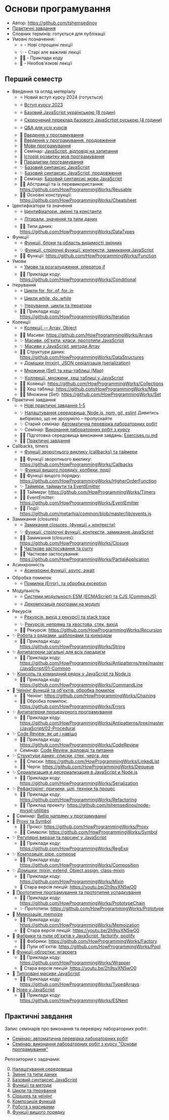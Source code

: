 # Основи програмування

- Автор: https://github.com/tshemsedinov
- [Практичні завдання](https://github.com/HowProgrammingWorks/Index/blob/master/Courses/Fundamentals-2024.md#практичні-завдання)
- Словник термінів: готується для публікації
- Умовні позначення:
  - ⭐ - Нові спрощені лекції
  - ✨ - Старі але важливі лекції
  - 🧑‍💻 - Приклади коду
  - 🧩 - Необов'язкові лекції

## Перший семестр

- Введення та огляд метеріалу
  - ⭐ Новий вступ курсу 2024 (готується)
  - ⭐ [Вступ курсу 2023](https://youtu.be/1lU7G46S4FA)
  - ⭐ [Базовий JavaScript українською (8 годин)](https://youtu.be/FlXsGI7rzWE)
  - ⭐ [Скорочений переклад базового JavaScrtipt руською (4 години)](https://youtu.be/HetL0ETbN6Y)
  - ⭐ [Q&A для усіх курсів](https://youtu.be/Wm7wclbv1Ik)
  - 🧩 [Введення у програмування](https://youtu.be/5Gt61EX6HZ4)
  - 🧩 [Введення у програмування, продовження](https://youtu.be/PzlLXQ3RaDs)
  - 🧩 [Мови програмування](https://youtu.be/enHA1CRkJe0)
  - 🧩 Семінар: [JavaScript, відповіді на запитання](https://youtu.be/wqkQ6eslyzY)
  - 🧩 [Історія розвитку мов програмування](https://youtu.be/qqz0VSaNxuw)
  - 🧩 [Парадигми програмування](https://youtu.be/Yk1sxLVHfjs)
  - ✨ [Базовий синтаксис JavaScript](https://youtu.be/xJn3k1f4BiM)
  - ✨ [Базовий синтаксис JavaScript, продовження](https://youtu.be/qa-XleqA0JU)
  - 🧩 Семінар: [Базовий синтаксис мови JavaScript](https://youtu.be/PGqjTXQe_qw)
  - 🧑‍💻 Абстракції та їх перевикористання: https://github.com/HowProgrammingWorks/Reusable
  - 🧑‍💻 Основні конструкції: https://github.com/HowProgrammingWorks/Cheatsheet
- Ідентифікатори та значення
  - ⭐ [Ідентифікатори, змінні та константи](https://youtu.be/Ljj8HyUIPUA)
  - ⭐ [Літарали, значення та типи даних](https://youtu.be/yf58Lmr_J90)
  - 🧑‍💻 Типи даних: https://github.com/HowProgrammingWorks/DataTypes
- Функції
  - ⭐ [Функції, блоки та область видимості змінних](https://youtu.be/h5IvZh5QHEM)
  - ✨ [Функції, стрілочні функції, контексти, замикання JavaScript](https://youtu.be/pn5myCmpV2U)
  - 🧑‍💻 Функції: https://github.com/HowProgrammingWorks/Function
- Умови
  - ⭐ [Умови та розгалудження, оператор if](https://youtu.be/dhurClkDGrc)
  - 🧑‍💻 Приклади коду: https://github.com/HowProgrammingWorks/Conditional
- Ітерування
  - ⭐ [Цикли for, for..of, for..in](https://youtu.be/Ph-luU2sbdg)
  - ⭐ [Цикли while, do..while](https://youtu.be/3ZC4O5dM5pY)
  - ✨ [Ітерування, цикли та ітератори](https://youtu.be/lq3b5_UGJas)
  - 🧑‍💻 Приклади коду: https://github.com/HowProgrammingWorks/Iteration
- Колекції
  - ⭐ [Колекції — Array, Object](https://youtu.be/SqGoKGOZu40)
  - 🧑‍💻 Масиви: https://github.com/HowProgrammingWorks/Arrays
  - ✨ [Масиви, об'єкти, класи, прототипи JavaScript](https://youtu.be/VBMGnAPfmsY)
  - ✨ [Масиви у JavaScript, методи Array](https://youtu.be/D1kfYBkX9FE)
  - 🧑‍💻 Структури даних: https://github.com/HowProgrammingWorks/DataStructures
  - ⭐ [Домішки (mixin), JSON серіалізація (serialization)](https://youtu.be/rMUB78bs26w)
  - ⭐ [Множини (Set) та хеш-таблиці (Map)](https://youtu.be/1avvpS_Hqms)  
  - ✨ [Коллекції, множини, хеш таблиці у JavaScript](https://youtu.be/hN0wsq5LNOc)
  - 🧑‍💻 Колекції: https://github.com/HowProgrammingWorks/Collections
  - 🧑‍💻 Хеш таблиці: https://github.com/HowProgrammingWorks/Map
  - 🧑‍💻 Множини (Set): https://github.com/HowProgrammingWorks/Set
- Практичні завдання
  - ⭐ [Нові практичні завдання 1-5](https://youtu.be/4I2iL3JjFdM)
  - ✨ [Налаштування середовища: Node.js, npm, git, eslint](https://youtu.be/hSyA7tcNaCE) Дивитись вибірково, що не зрозуміло – пропускайте
  - ✨ Старий семінар: [Автоматична перевірка лабораторних робіт](https://youtu.be/M4KpG0LEAyA)
  - ✨ Семінар: [Виконання лабораторних робіт з курсу](https://youtu.be/ikUOyFPzdJw)
  - 🧑‍💻 Підготовка середовища виконання завдань: [Exercises.ru.md](https://github.com/HowProgrammingWorks/Introduction/blob/master/Exercises.ru.md)
  - 🧑‍💻 [Практичні завдання](https://github.com/HowProgrammingWorks/Index/blob/master/Courses/Fundamentals-2024.md#практичні-завдання)
- Callbacks, timers
  - ⭐ [Функції зворотнього виклику (callbacks) та таймери](https://youtu.be/MFG3NaEwu70)
  - 🧑‍💻 Функції зворотнього виклику: https://github.com/HowProgrammingWorks/Callbacks
  - ✨ [Функції вищого порядку, колбеки, події](https://youtu.be/1vqATwbGHnc)
  - 🧑‍💻 Функції вищого порядку: https://github.com/HowProgrammingWorks/HigherOrderFunction
  - ✨ [Таймери, таймаути та EventEmitter](https://youtu.be/LK2jveAnRNg)
  - 🧑‍💻 Таймери: https://github.com/HowProgrammingWorks/Timers
  - 🧑‍💻 EventEmitter: https://github.com/HowProgrammingWorks/EventEmitter
  - 🧑‍💻 Події: https://github.com/metarhia/common/blob/master/lib/events.js
- Замикання (closures)
  - ⭐ [Замикання closures, (функції + контексти)](https://youtu.be/_FranqU7420)
  - ✨ [Функції, стрілочні функції, контексти, замикання JavaScript](https://youtu.be/pn5myCmpV2U)
  - 🧑‍💻 Замикання (closures): https://github.com/HowProgrammingWorks/Closure
  - 🧩 [Часткове застосування та curry](https://youtu.be/ND8KQ5xjk7o)
  - 🧑‍💻 Часткове застосування: https://github.com/HowProgrammingWorks/PartialApplication
- Асинхронність
  - ⭐ [Асинхронні функції, async, await](https://youtu.be/_3rRFN3iwsg)
- Обробка помилок
  - ⭐ [Помилки (Error), та обробка exception](https://youtu.be/UmpMa-f7dM4)
- Модульність
  - ⭐ [Системи модульності ESM (ECMAScript) та CJS (CommonJS)](https://youtu.be/MQepk3r41Rc)
  - ⭐ [Декомпозиція програми на модулі](https://youtu.be/4SLMmET8ARM)
- Рекурсія
  - ⭐ [Рекурсія, вихід з рекурсії та stack trace](https://youtu.be/bRgUmZgmXAg)
  - ✨ [Рекурсія: непряма та хвостова, стек, вихід](https://youtu.be/W2skCjIgVKE)
  - 🧑‍💻 Рекурсія: https://github.com/HowProgrammingWorks/Recursion
- ✨ [Робота з рядками, шаблонами та юнікодом](https://youtu.be/GcopcHQkA8M)
  - 🧑‍💻 Приклади коду: https://github.com/HowProgrammingWorks/String
- ✨ [Антипатерни загальні для всіх парадигм](https://youtu.be/NMUsUiFokr4)
  - 🧑‍💻 Приклади коду: https://github.com/HowProgrammingWorks/Antipatterns/tree/master/JavaScript/01-Common
- ✨ [Консоль та командний рядок у JavaScript та Node.js](https://youtu.be/5aSZyKi5BmE)
  - 🧑‍💻 Приклади коду: https://github.com/HowProgrammingWorks/CommandLine
- 🧩 [Чеінінг функцій та об'єктів, обробка помилок](https://youtu.be/PfuEfIiLX34)
  - 🧑‍💻 Чеінінг: https://github.com/HowProgrammingWorks/Chaining
  - 🧑‍💻 Обробка помилок: https://github.com/HowProgrammingWorks/Errors
- ✨ [Антипатерни процедурного програмування](https://youtu.be/cTv7V22mkwE)
  - 🧑‍💻 Приклади коду: https://github.com/HowProgrammingWorks/Antipatterns/tree/master/JavaScript/02-Procedural
- ✨ [Code Review: як це і навіщо](https://youtu.be/EKL6NiIQ6ZU)
  - 🧑‍💻 Приклади коду: https://github.com/HowProgrammingWorks/CodeReview
  - Семінар: [Code Review, відповіді та питання](https://youtu.be/AgH4OAKbmkM)
- ✨ [Структури даних: списки, стек, черга, дек](https://youtu.be/9KvA4hDDSjk)
  - 🧑‍💻 Списки: https://github.com/HowProgrammingWorks/LinkedList
  - 🧑‍💻 Черги: https://github.com/HowProgrammingWorks/Dequeue
- ✨ [Сериализация и десериализация в JavaScript и Node.js](https://youtu.be/GtKPniOEzh8)
  - 🧑‍💻 Приклади коду: https://github.com/HowProgrammingWorks/Serialization
- ✨ [Рефакторінг: причини, цілі, техніки та процес](https://youtu.be/z73wmpdweQ4)
  - 🧑‍💻 Приклади коду: https://github.com/HowProgrammingWorks/Refactoring
  - 🧑‍💻 Приклад проекту: https://github.com/tshemsedinov/node-mysql-utilities
- 🧩 Семінар: [Вибір напряму у програмуванні](https://youtu.be/1gL627DQF4A)
- 🧩 [Proxy та Symbol](https://youtu.be/UjZjSDyi9AM)
  - 🧑‍💻 Проксі: https://github.com/HowProgrammingWorks/Proxy
  - 🧑‍💻 Символи: https://github.com/HowProgrammingWorks/Symbol
- ✨ [Регулярні вирази та парсинг у JavaScript](https://youtu.be/-ef2E0ozxao)
  - 🧑‍💻 Приклади коду: https://github.com/HowProgrammingWorks/RegExp
- ✨ [Композиція: pipe, compose](https://youtu.be/xS9FicVrOTI)
  - 🧑‍💻 Приклади коду: https://github.com/HowProgrammingWorks/Composition
- ✨ [Домішки: mixin, extend, Object.assign, class-mixin](https://youtu.be/NZMrJ2adEyY)
  - 🧑‍💻 Приклади коду: https://github.com/HowProgrammingWorks/Mixin
  - 🧩 Стара версія лекцій: https://youtu.be/2h9syXN5wO0
- 🧩 [Прототипне програмування та прототипне успадкування](https://youtu.be/SzaXTW2qcJE)
  - 🧑‍💻 Приклади коду: https://github.com/HowProgrammingWorks/PrototypeChain
  - ✨ Прототипи: https://github.com/HowProgrammingWorks/Prototype
- 🧩 [Мемоізація: memoize](https://youtu.be/H6S8QJo2Qxg)
  - 🧑‍💻 Приклади коду: https://github.com/HowProgrammingWorks/Memoization
  - 🧑‍💻 Стара версія лекцій: https://youtu.be/2h9syXN5wO0
- 🧩 [Фабрики та пули об'єктів у JavaScript, factorify, poolify](https://youtu.be/Ax_mSvadFp8)
  - 🧑‍💻 Фабрики: https://github.com/HowProgrammingWorks/Factory
  - 🧑‍💻 Пули об'єктів: https://github.com/HowProgrammingWorks/Pool
- 🧩 [Функції-обгортки: wrappers](https://youtu.be/En7pWi2fSzs)
  - 🧑‍💻 Приклади коду: https://github.com/HowProgrammingWorks/Wrapper
  - 🧩 Стара версія лекцій: https://youtu.be/2h9syXN5wO0
- 🧩 [Типізовані масиви JavaScript](https://youtu.be/tTNcqxbxhfY)
  - 🧑‍💻 Приклади коду: https://github.com/HowProgrammingWorks/TypedArrays
- 🧩 [Нове у JavaScript](https://youtu.be/fUjHLj8bq_Y)
  - 🧑‍💻 Приклади коду: https://github.com/HowProgrammingWorks/ESNext

## Практичні завдання

Запис семінарів про виконання та перевірку лабораторних робіт:
- [Семінар: автоматична перевірка лабораторних робіт](https://youtu.be/M4KpG0LEAyA)
- [Семінар: виконання лабораторних робіт з курсу "Основи програмування"](https://youtu.be/ikUOyFPzdJw)

Репозитории с задачами:

0. [Налаштування середовища](https://github.com/HowProgrammingWorks/Introduction)
1. [Змінні та типи даних](https://github.com/HowProgrammingWorks/DataTypes)
2. [Базовий синтаксис JavaScript](https://github.com/HowProgrammingWorks/Reusable)
3. [Функції та методи](https://github.com/HowProgrammingWorks/Function)
4. [Цикли та ітерування](https://github.com/HowProgrammingWorks/Iteration)
5. [Closures та чеїнінг](https://github.com/HowProgrammingWorks/Closure)
6. [Композиція функцій](https://github.com/HowProgrammingWorks/Composition)
7. [Робота з масивами](https://github.com/HowProgrammingWorks/Arrays)
8. [Функції вищого порядку](https://github.com/HowProgrammingWorks/HigherOrderFunction)
